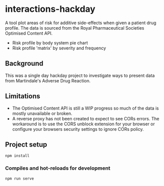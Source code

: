 # interactions-hackday

A tool plot areas of risk for additive side-effects when given a patient drug profile. The data is sourced from the Royal Pharmaceutical Societies Optimised Content API.

- Risk profile by body system pie chart
- Risk profile 'matrix' by severity and frequency

## Background

This was a single day hackday project to investigate ways to present data from Martindale's Adverse Drug Reaction.

## Limitations

- The Optimised Content API is still a WIP progress so much of the data is mostly unavailable or broken. 
- A reverse proxy has not been created to expect to see CORs errors. The workaround is to use the CORS unblock extension for your browser or configure your browsers security settings to ignore CORs policy.

## Project setup
```
npm install
```

### Compiles and hot-reloads for development
```
npm run serve
```
